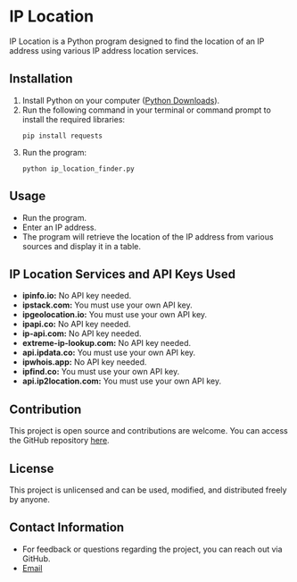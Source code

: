 # IP Location

IP Location is a Python program designed to find the location of an IP address using various IP address location services.

## Installation

1. Install Python on your computer ([Python Downloads](https://www.python.org/downloads/)).
2. Run the following command in your terminal or command prompt to install the required libraries:
    ```
    pip install requests
    ```
3. Run the program:
    ```
    python ip_location_finder.py
    ```

## Usage

- Run the program.
- Enter an IP address.
- The program will retrieve the location of the IP address from various sources and display it in a table.

## IP Location Services and API Keys Used

- **ipinfo.io:** No API key needed.
- **ipstack.com:** You must use your own API key.
- **ipgeolocation.io:** You must use your own API key.
- **ipapi.co:** No API key needed.
- **ip-api.com:** No API key needed.
- **extreme-ip-lookup.com:** No API key needed.
- **api.ipdata.co:** You must use your own API key.
- **ipwhois.app:** No API key needed.
- **ipfind.co:** You must use your own API key.
- **api.ip2location.com:** You must use your own API key.

## Contribution

This project is open source and contributions are welcome. You can access the GitHub repository [here](https://github.com/Krmatlgn/jsGame).

## License

This project is unlicensed and can be used, modified, and distributed freely by anyone.

## Contact Information

- For feedback or questions regarding the project, you can reach out via GitHub.
- [Email](kerematılgan46@gmail.com)


